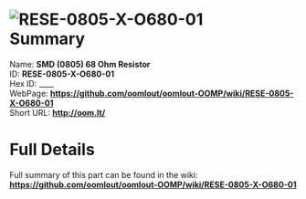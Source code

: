 
![RESE-0805-X-O680-01](https://github.com/oomlout/oomlout-OOMP/blob/master/parts/RESE-0805-X-O680-01/RESE-0805-X-O680-01_420.jpg)   
Summary
=================
  
Name: __SMD (0805) 68 Ohm Resistor__    
ID: __RESE-0805-X-O680-01__   
Hex ID: ____   
WebPage: __https://github.com/oomlout/oomlout-OOMP/wiki/RESE-0805-X-O680-01__   
Short URL: __http://oom.lt/__   

Full Details
==========================
Full summary of this part can be found in the wiki:   
__https://github.com/oomlout/oomlout-OOMP/wiki/RESE-0805-X-O680-01__    

